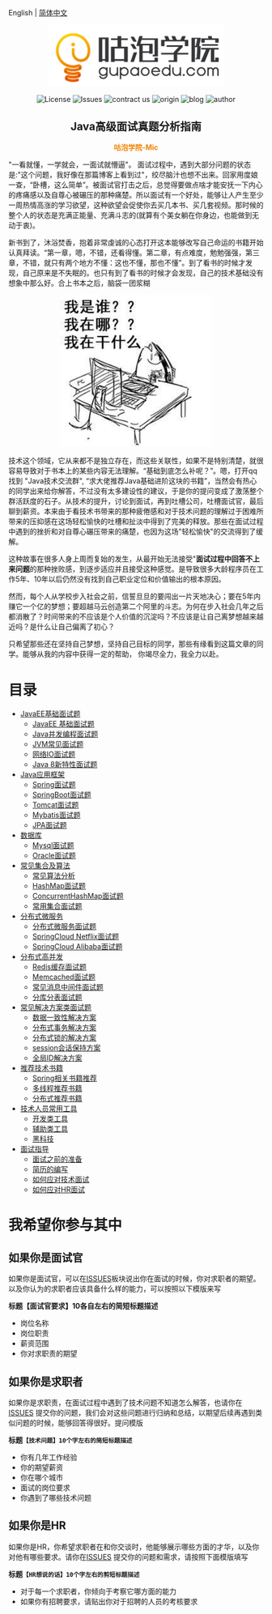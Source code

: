 English | [简体中文](#)

<p align="center"><img width="350" src="README.assets/1566299350462.png"></p>
<p align="center"><img src="https://img.shields.io/apm/l/vim-mode"; alt="License">&nbsp;<img src="https://img.shields.io/bitbucket/issues-raw/2227324689/ToBeBetter" alt="Issues">&nbsp;<img src="https://img.shields.io/badge/contract%20us-%E5%AE%98%E7%BD%91-brightgreen"; alt="contract us">&nbsp;<img src="https://img.shields.io/badge/origin-%E5%92%95%E6%B3%A1%E5%AD%A6%E9%99%A2-yellowgreen" alt="origin">&nbsp;<img src="https://img.shields.io/badge/blog-%E5%8D%9A%E5%AE%A2-orange" alt="blog">&nbsp;<img src="https://img.shields.io/badge/author-Mic-blue" alt="author"></p>
<h2 align="center">Java高级面试真题分析指南</h2>
<p align="center" style="color:rgb(240,132,0)"><b>咕泡学院-Mic</b></p>
"一看就懂，一学就会，一面试就懵逼"。 面试过程中，遇到大部分问题的状态是:"这个问题，我好像在那篇博客上看到过"，绞尽脑汁也想不出来。回家用度娘一查，“卧槽，这么简单”。被面试官打击之后，总觉得要做点啥才能安抚一下内心的疼痛感以及自尊心被碾压的那种痛楚。所以面试有一个好处，能够让人产生至少一周热情高涨的学习欲望，这种欲望会促使你去买几本书、买几套视频。那时候的整个人的状态是充满正能量、充满斗志的(就算有个美女躺在你身边，也能做到无动于衷)。

新书到了，沐浴焚香，抱着非常虔诚的心态打开这本能够改写自己命运的书籍开始认真拜读。“第一章，嗯，不错，还看得懂。第二章，有点难度，勉勉强强，第三章，不错，就只有两个地方不懂：这也不懂，那也不懂”。到了看书的时候才发现，自己原来是不失眠的。也只有到了看书的时候才会发现，自己的技术基础没有想象中那么好。合上书本之后，脑袋一团浆糊

<p align="center"><img width="300" src="README.assets/timg.jpg"></p>


技术这个领域，它从来都不是独立存在，而这些关联性，如果不是特别清楚，就很容易导致对于书本上的某些内容无法理解。“基础到底怎么补呢？”。嗯，打开qq找到 "Java技术交流群",  “求大佬推荐Java基础进阶这块的书籍”，当然会有热心的同学出来给你解答，不过没有太多建设性的建议，于是你的提问变成了激荡整个群活跃度的石子。从技术的提升，讨论到面试，再到吐槽公司，吐槽面试官，最后聊到薪资。本来由于看技术书带来的那种疲倦感和对于技术问题的理解过于困难所带来的压抑感在这场轻松愉快的吐槽和扯淡中得到了完美的释放。那些在面试过程中遇到的挫折和对自尊心碾压带来的痛楚，也因为这场"轻松愉快"的交流得到了缓解。

这种故事在很多人身上周而复始的发生，从最开始无法接受"**面试过程中回答不上来问题**的那种挫败感，到逐步适应并且接受这种感觉。是导致很多大龄程序员在工作5年、10年以后仍然没有找到自己职业定位和价值输出的根本原因。

然而，每个人从学校步入社会之前，信誓旦旦的要闯出一片天地决心；要在5年内赚它一个亿的梦想；要超越马云创造第二个阿里的斗志。为何在步入社会几年之后都消散了？时间带来的不应该是个人价值的沉淀吗？不应该是让自己离梦想越来越近吗？是什么让自己偏离了初心？

只希望那些还在坚持自己梦想，坚持自己目标的同学，那些有缘看到这篇文章的同学。能够从我的内容中获得一定的帮助， 你竭尽全力，我全力以赴。




# 目录

- [JavaEE基础面试题](#java)
    - [JavaEE 基础面试题](#基础)
    - [Java并发编程面试题](#并发)
    - [JVM常见面试题](#jvm)
    - [网络IO面试题](#io)
    - [Java 8新特性面试题](#java-8)
- [Java应用框架](#java)
    - [Spring面试题](#Spring面试题)
    - [SpringBoot面试题](#SpringBoot面试题)
    - [Tomcat面试题](#Tomcat面试题)
    - [Mybatis面试题](#java-8)
    - [JPA面试题](#JPA面试题)
- [数据库](#java)
    - [Mysql面试题](#Mysql面试题)
    - [Oracle面试题](#Oracle面试题)
- [常见集合及算法](#常见集合及算法)
    - [常见算法分析](#常见算法分析)
    - [HashMap面试题](#HashMap面试题)
    - [ConcurrentHashMap面试题](#ConcurrentHashMap面试题)
    - [常用集合面试题](#常用集合面试题)
- [分布式微服务](#分布式微服务)
    - [分布式微服务面试题](#分布式微服务面试题)
    - [SpringCloud Netflix面试题](#SpringCloudNetflix面试题)
    - [SpringCloud Alibaba面试题](#SpringCloudNetflix面试题)
- [分布式高并发](#分布式高并发)
    - [Redis缓存面试题](#Redis缓存)
    - [Memcached面试题](#Memcached面试题)
    - [常见消息中间件面试题](#常见消息中间件面试题)
    - [分库分表面试题](#分库分表面试题)
- [常见解决方案类面试题](#常见解决方案类面试题)
    - [数据一致性解决方案](#数据一致性解决方案)
    - [分布式事务解决方案](#分布式事务解决方案)
    - [分布式锁的解决方案](#分布式锁的解决方案)
    - [session会话保持方案](#session会话保持方案)
    - [全局ID解决方案](#全局ID解决方案)
- [推荐技术书籍](#推荐技术书籍)
    - [Spring相关书籍推荐](#Spring类书籍推荐)
    - [多线程推荐书籍](#多线程推荐书籍)
    - [分布式推荐书籍](#分布式推荐书籍)
- [技术人员常用工具](#技术人员常用工具)
    - [开发类工具](#开发类工具)
    - [辅助类工具](#辅助类工具)
    - [黑科技](#黑科技)
- [面试指导](#面试指导)
    - [面试之前的准备](#面试前的准备)
    - [简历的编写](#简历的编写)
    - [如何应对技术面试](#如何应对技术面试)
    - [如何应对HR面试](#如何应对HR面试)



# 我希望你参与其中

## 如果你是面试官

如果你是面试官，可以在[ISSUES](https://github.com/2227324689/ToBeBetter/issues)板块说出你在面试的时候，你对求职者的期望。以及你认为的求职者应该具备什么样的能力，可以按照以下模版来写

**标题【面试官要求】10各自左右的简短标题描述**

* 岗位名称
* 岗位职责
* 薪资范围
* 你对求职责的期望

## 如果你是求职者

如果你是求职责，在面试过程中遇到了技术问题不知道怎么解答，也请你在[ISSUES](https://github.com/2227324689/ToBeBetter/issues) 提交你的问题，我们会对这些问题进行归纳和总结，以期望后续再遇到类似问题的时候，能够回答得很好。提问模版

**标题`【技术问题】10个字左右的简短标题描述`**

* 你有几年工作经验
* 你的期望薪资
* 你在哪个城市
* 面试的岗位要求
* 你遇到了哪些技术问题

## 如果你是HR

如果你是HR，你希望求职者在和你交谈时，他能够展示哪些方面的才华，以及你对他有哪些要求。请你在[ISSUES](https://github.com/2227324689/ToBeBetter/issues) 提交你的问题和需求，请按照下面模版填写

**标题`【HR想说的话】10个字左右的剪短标题描述`**

* 对于每一个求职者，你倾向于考察它哪方面的能力
* 如果你有招聘要求，请贴出你对于招聘的人员的考核要求

